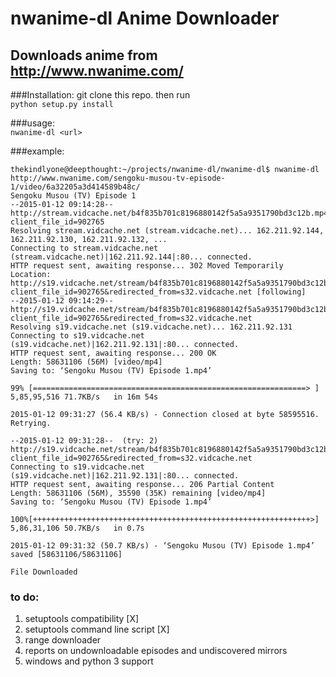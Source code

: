 # nwanime-dl Anime Downloader   
## Downloads anime from http://www.nwanime.com/ 

###Installation:
git clone this repo. then run       
```python setup.py install```

###usage:       
```nwanime-dl <url>```

###example:     
```
thekindlyone@deepthought:~/projects/nwanime-dl/nwanime-dl$ nwanime-dl http://www.nwanime.com/sengoku-musou-tv-episode-1/video/6a32205a3d414589b48c/
Sengoku Musou (TV) Episode 1
--2015-01-12 09:14:28--  http://stream.vidcache.net/b4f835b701c8196880142f5a5a9351790bd3c12b.mp4?client_file_id=902765
Resolving stream.vidcache.net (stream.vidcache.net)... 162.211.92.144, 162.211.92.130, 162.211.92.132, ...
Connecting to stream.vidcache.net (stream.vidcache.net)|162.211.92.144|:80... connected.
HTTP request sent, awaiting response... 302 Moved Temporarily
Location: http://s19.vidcache.net/stream/b4f835b701c8196880142f5a5a9351790bd3c12b?client_file_id=902765&redirected_from=s32.vidcache.net [following]
--2015-01-12 09:14:29--  http://s19.vidcache.net/stream/b4f835b701c8196880142f5a5a9351790bd3c12b?client_file_id=902765&redirected_from=s32.vidcache.net
Resolving s19.vidcache.net (s19.vidcache.net)... 162.211.92.131
Connecting to s19.vidcache.net (s19.vidcache.net)|162.211.92.131|:80... connected.
HTTP request sent, awaiting response... 200 OK
Length: 58631106 (56M) [video/mp4]
Saving to: ‘Sengoku Musou (TV) Episode 1.mp4’

99% [=============================================================> ] 5,85,95,516 71.7KB/s   in 16m 54s

2015-01-12 09:31:27 (56.4 KB/s) - Connection closed at byte 58595516. Retrying.

--2015-01-12 09:31:28--  (try: 2)  http://s19.vidcache.net/stream/b4f835b701c8196880142f5a5a9351790bd3c12b?client_file_id=902765&redirected_from=s32.vidcache.net
Connecting to s19.vidcache.net (s19.vidcache.net)|162.211.92.131|:80... connected.
HTTP request sent, awaiting response... 206 Partial Content
Length: 58631106 (56M), 35590 (35K) remaining [video/mp4]
Saving to: ‘Sengoku Musou (TV) Episode 1.mp4’

100%[++++++++++++++++++++++++++++++++++++++++++++++++++++++++++++++>] 5,86,31,106 50.7KB/s   in 0.7s   

2015-01-12 09:31:32 (50.7 KB/s) - ‘Sengoku Musou (TV) Episode 1.mp4’ saved [58631106/58631106]

File Downloaded
```


### to do:              
1. setuptools compatibility   [X]
2. setuptools command line script   [X]
3. range downloader
4. reports on undownloadable episodes and undiscovered mirrors
5. windows and python 3 support